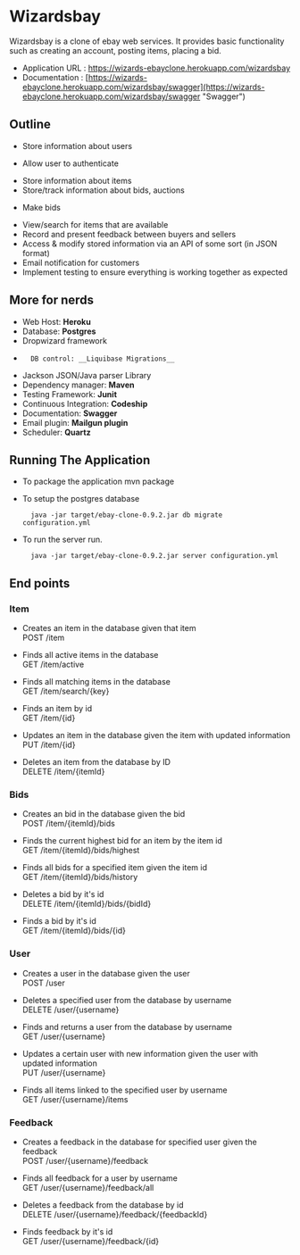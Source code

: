 # Wizardsbay

Wizardsbay is a clone of ebay web services. It provides basic functionality such as creating an account, posting items, placing a bid.

* Application URL : https://wizards-ebayclone.herokuapp.com/wizardsbay
* Documentation : [https://wizards-ebayclone.herokuapp.com/wizardsbay/swagger](https://wizards-ebayclone.herokuapp.com/wizardsbay/swagger "Swagger")

## Outline

-	Store information about users
  *	Allow user to authenticate
-	Store information about items
-	Store/track information about bids, auctions
  *	Make bids
-	View/search for items that are available
-	Record and present feedback between buyers and sellers
-	Access & modify stored information via an API of some sort (in JSON format)
-	Email notification for customers
-	Implement testing to ensure everything is working together as expected

## More for nerds

+	Web Host: __Heroku__
+	Database: __Postgres__
+	Dropwizard framework
+       DB control: __Liquibase Migrations__
+	Jackson JSON/Java parser Library
+	Dependency manager: __Maven__
+	Testing Framework: __Junit__
+	Continuous Integration: __Codeship__
+	Documentation: __Swagger__
+	Email plugin: __Mailgun plugin__
+	Scheduler: __Quartz__

## Running The Application

* To package the application
        mvn package

* To setup the postgres database

        java -jar target/ebay-clone-0.9.2.jar db migrate configuration.yml

* To run the server run.

        java -jar target/ebay-clone-0.9.2.jar server configuration.yml


## End points

### Item

* Creates an item in the database given that item  
  POST /item  

* Finds all active items in the database  
  GET /item/active 

* Finds all matching items in the database  
  GET /item/search/{key} 

* Finds an item by id  
  GET /item/{id} 

* Updates an item in the database given the item with updated information  
  PUT /item/{id}  

* Deletes an item from the database by ID  
  DELETE /item/{itemId} 

### Bids

* Creates an bid in the database given the bid  
  POST /item/{itemId}/bids   

* Finds the current highest bid for an item by the item id  
  GET /item/{itemId}/bids/highest 

* Finds all bids for a specified item given the item id  
  GET /item/{itemId}/bids/history 

* Deletes a bid by it's id  
  DELETE /item/{itemId}/bids/{bidId} 

* Finds a bid by it's id  
  GET /item/{itemId}/bids/{id} 

### User

* Creates a user in the database given the user  
  POST /user    

* Deletes a specified user from the database by username  
  DELETE /user/{username} 

* Finds and returns a user from the database by username  
  GET /user/{username} 

* Updates a certain user with new information given the user with updated information  
  PUT /user/{username}   

* Finds all items linked to the specified user by username  
  GET /user/{username}/items 

### Feedback

* Creates a feedback in the database for specified user given the feedback  
  POST /user/{username}/feedback  

* Finds all feedback for a user by username  
  GET /user/{username}/feedback/all

* Deletes a feedback from the database by id  
  DELETE /user/{username}/feedback/{feedbackId} 

* Finds feedback by it's id  
  GET /user/{username}/feedback/{id}